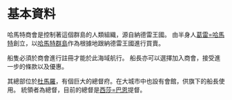 <!-- TITLE: 哈馬特商會 -->
<!-- SUBTITLE: 奇幻版東印度公司 -->

# 基本資料
哈馬特商會是控制著這個群島的人類組織，源自納德雷王國。
由半身人[葛雷=哈馬特](/角色/葛雷哈馬特)創立，以[哈馬特群島](/地理/哈馬特群島)作為根據地跟納德雷王國進行買賣。

船隻必須於商會進行註冊才能於此海域航行。
船長亦可以選擇加入商會，接受進一步的條款以及優惠。

其總部位於[杜馬羅](/地理/杜馬羅)，有個巨大的總督府。在大城市中也設有會館，供旗下的船長使用。
統領者為總督，目前的總督是[西莎=巴恩](/角色/西莎)提督。
